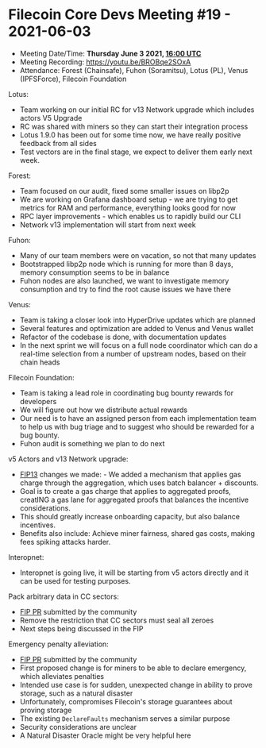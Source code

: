# Filecoin Core Devs Meeting #19 - 2021-06-03

- Meeting Date/Time: **Thursday June 3 2021, [16:00 UTC](https://savvytime.com/converter/utc-to-germany-berlin-united-kingdom-london-ny-new-york-city-ca-san-francisco-china-shanghai-japan-tokyo-australia-sydney/16-00)**
- Meeting Recording: https://youtu.be/BROBqe2SOxA
- Attendance: Forest (Chainsafe), Fuhon (Soramitsu), Lotus (PL),  Venus (IPFSForce), Filecoin Foundation

Lotus:
- Team working on our initial RC for v13 Network upgrade which includes actors V5 Upgrade
- RC was shared with miners so they can start their integration process
- Lotus 1.9.0 has been out for some time now, we have really positive feedback from all sides
- Test vectors are in the final stage, we expect to deliver them early next week.

Forest:
- Team focused on our audit, fixed some smaller issues on libp2p
- We are working on Grafana dashboard setup - we are trying to get metrics for RAM and performance, everything looks good for now
- RPC layer improvements - which enables us to rapidly build our CLI
- Network v13 implementation will start from next week

Fuhon:
- Many of our team members were on vacation, so not that many updates
- Bootstrapped libp2p node which is running for more than 8 days, memory consumption seems to be in balance
- Fuhon nodes are also launched, we want to investigate memory consumption and try to find the root cause issues we have there

Venus:
- Team is taking a closer look into HyperDrive updates which are planned
- Several features and optimization are added to Venus and Venus wallet
- Refactor of the codebase is done, with documentation updates
- In the next sprint we will focus on a full node coordinator which can do a real-time selection from a number of upstream nodes, based on their chain heads

Filecoin Foundation:
- Team is taking a lead role in coordinating bug bounty rewards for developers
- We will figure out how we distribute actual rewards
- Our need is to have an assigned person from each implementation team to help us with bug triage and to suggest who should be rewarded for a bug bounty.
- Fuhon audit is something we plan to do next

v5 Actors and v13 Network upgrade:
- [FIP13](https://github.com/filecoin-project/FIPs/blob/03307c64a53a1ac2a795c6a46bc54b0fe73bded8/FIPS/fip-0013.md) changes we made: - We added a mechanism that applies gas charge through the aggregation, which uses batch balancer + discounts.
- Goal is to create a gas charge that applies to aggregated proofs, creatING a gas lane for aggregated proofs that balances the incentive considerations. 
- This should greatly increase onboarding capacity, but also balance incentives.
- Benefits also include: Achieve miner fairness, shared gas costs, making fees spiking attacks harder.

Interopnet: 
- Interopnet is going live, it will be starting from v5 actors directly and it can be used for testing purposes.

Pack arbitrary data in CC sectors:

- [FIP PR](https://github.com/filecoin-project/FIPs/pull/91) submitted by the community
- Remove the restriction that CC sectors must seal all zeroes 
- Next steps being discussed in the FIP

Emergency penalty alleviation:

- [FIP PR](https://github.com/filecoin-project/FIPs/pull/106) submitted by the community
- First proposed change is for miners to be able to declare emergency, which alleviates penalties 
- Intended use case is for sudden, unexpected change in ability to prove storage, such as a natural disaster
- Unfortunately, compromises Filecoin's storage guarantees about proving storage
- The existing `DeclareFaults` mechanism serves a similar purpose
- Security considerations are unclear
- A Natural Disaster Oracle might be very helpful here